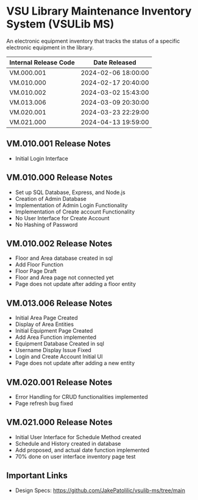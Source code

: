 # VSU Library Maintenance Inventory System (VSULib MS)

An electronic equipment inventory that tracks the status of a specific electronic equipment in the library.

| Internal Release Code | Date Released       |
| --------------------- | ------------------- |
| VM.000.001            | 2024-02-06 18:00:00 |
| VM.010.000            | 2024-02-17 20:40:00 |
| VM.010.002            | 2024-03-02 15:43:00 |
| VM.013.006            | 2024-03-09 20:30:00 |
| VM.020.001            | 2024-03-23 22:29:00 |
| VM.021.000            | 2024-04-13 19:59:00 |

## VM.010.001 Release Notes

- Initial Login Interface

## VM.010.000 Release Notes

- Set up SQL Database, Express, and Node.js
- Creation of Admin Database
- Implementation of Admin Login Functionality
- Implementation of Create account Functionality
- No User Interface for Create Account
- No Hashing of Password

## VM.010.002 Release Notes

- Floor and Area database created in sql
- Add Floor Function
- Floor Page Draft
- Floor and Area page not connected yet
- Page does not update after adding a floor entity

## VM.013.006 Release Notes

- Initial Area Page Created
- Display of Area Entities
- Initial Equipment Page Created
- Add Area Function implemented
- Equipment Database Created in sql
- Username Display Issue Fixed
- Login and Create Account Initial UI
- Page does not update after adding a new entity

## VM.020.001 Release Notes

- Error Handling for CRUD functionalities implemented
- Page refresh bug fixed

## VM.021.000 Release Notes

- Initial User Interface for Schedule Method created
- Schedule and History created in database
- Add proposed, and actual date function implemented
- 70% done on user interface inventory page test

## Important Links

- Design Specs: https://github.com/JakePatolilic/vsulib-ms/tree/main
